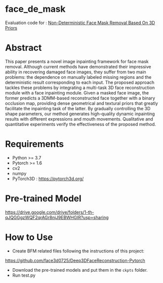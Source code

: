 # face_de_mask
Evaluation code for : [Non-Deterministic Face Mask Removal Based On 3D Priors](https://arxiv.org/pdf/2202.09856.pdf)

# Abstract
This paper presents a novel image inpainting framework for face mask removal. Although current methods have demonstrated their impressive ability in recovering damaged face images, they suffer from two main problems: the dependence on manually labeled missing regions and the deterministic result corresponding to each input. The proposed approach tackles these problems by integrating a multi-task 3D face reconstruction module with a face inpainting module. Given a masked face image, the former predicts a 3DMM-based reconstructed face together with a binary occlusion map, providing dense geometrical and textural priors that greatly facilitate the inpainting task of the latter. By gradually controlling the 3D shape parameters, our method generates high-quality dynamic inpainting results with different expressions and mouth movements. Qualitative and quantitative experiments verify the effectiveness of the proposed method.

# Requirements
* Python >= 3.7
* Pytorch >= 1.6
* cv2
* numpy
* PyTorch3D : https://pytorch3d.org/

# Pre-trained Model

https://drive.google.com/drive/folders/1-th-qJQGGgzWQF2qrAGr8njJ9EBWHGIR?usp=sharing

# How to Use

* Create BFM related files following the instructions of this project: 

https://github.com/face3d0725/Deep3DFaceReconstruction-Pytorch

* Download the pre-trained models and put them in the `ckpts` folder. 
* Run test.py

